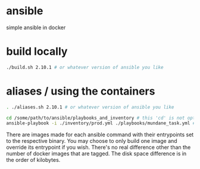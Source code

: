 # ansible

simple ansible in docker

# build locally

```sh
./build.sh 2.10.1 # or whatever version of ansible you like
```

# aliases / using the containers

```sh
. ./aliases.sh 2.10.1 # or whatever version of ansible you like
```

```sh
cd /some/path/to/ansible/playbooks_and_inventory # this 'cd' is not optional. $PWD is passed into the container
ansible-playbook -i ./inventory/prod.yml ./playbooks/mundane_task.yml # paths must be a relative path within $PWD
```

There are images made for each ansible command with their entrypoints set to the respective binary. You may choose to only build one image and override its entrypoint if you wish. There's no real difference other than the number of docker images that are tagged. The disk space difference is in the order of kilobytes.
